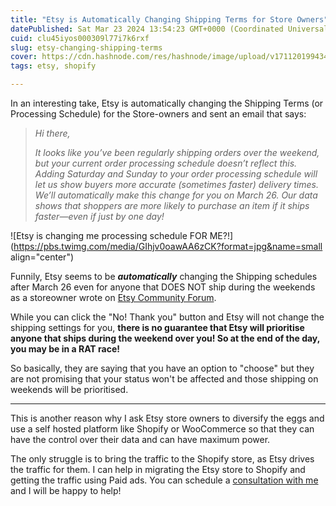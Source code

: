 ```yaml
---
title: "Etsy is Automatically Changing Shipping Terms for Store Owners"
datePublished: Sat Mar 23 2024 13:54:23 GMT+0000 (Coordinated Universal Time)
cuid: clu45iyos000309l77i7k6rxf
slug: etsy-changing-shipping-terms
cover: https://cdn.hashnode.com/res/hashnode/image/upload/v1711201994343/c8efd524-dc49-43d5-9347-b6635ca635e2.png
tags: etsy, shopify

---
```


In an interesting take, Etsy is automatically changing the Shipping Terms (or Processing Schedule) for the Store-owners and sent an email that says:

> *Hi there,*
> 
> *It looks like you’ve been regularly shipping orders over the weekend, but your current order processing schedule doesn’t reflect this. Adding Saturday and Sunday to your order processing schedule will let us show buyers more accurate (sometimes faster) delivery times. We’ll automatically make this change for you on March 26. Our data shows that shoppers are more likely to purchase an item if it ships faster—even if just by one day!*

![Etsy is changing me processing schedule FOR ME?!](https://pbs.twimg.com/media/GIhjv0oawAA6zCK?format=jpg&name=small align="center")

Funnily, Etsy seems to be ***automatically*** changing the Shipping schedules after March 26 even for anyone that DOES NOT ship during the weekends as a storeowner wrote on [Etsy Community Forum](https://community.etsy.com/t5/Managing-Your-Shop/Etsy-is-changing-me-processing-schedule-FOR-ME/td-p/145048635).

While you can click the "No! Thank you" button and Etsy will not change the shipping settings for you, **there is no guarantee that Etsy will prioritise anyone that ships during the weekend over you! So at the end of the day, you may be in a RAT race!**

So basically, they are saying that you have an option to "choose" but they are not promising that your status won't be affected and those shipping on weekends will be prioritised.

---

This is another reason why I ask Etsy store owners to diversify the eggs and use a self hosted platform like Shopify or WooCommerce so that they can have the control over their data and can have maximum power.

The only struggle is to bring the traffic to the Shopify store, as Etsy drives the traffic for them. I can help in migrating the Etsy store to Shopify and getting the traffic using Paid ads. You can schedule a [consultation with me](https://calendly.com/nikhil-pro/30min?utm_source=etsy_automatically_shipping_article&utm_medium=nikhil.pro&utm_campaign=free&month=2024-03) and I will be happy to help!